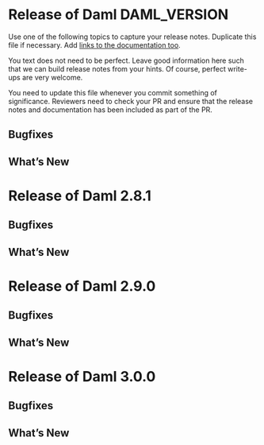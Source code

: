 # Release of Daml DAML_VERSION
Use one of the following topics to capture your release notes. Duplicate this file if necessary.
Add [links to the documentation too](https://docs.daml.com/DAML_VERSION/about.html).

You text does not need to be perfect. Leave good information here such that we can build release notes from your hints.
Of course, perfect write-ups are very welcome.

You need to update this file whenever you commit something of significance. Reviewers need to check your PR
and ensure that the release notes and documentation has been included as part of the PR.

## Bugfixes

## What’s New

# Release of Daml 2.8.1

## Bugfixes

## What’s New

# Release of Daml 2.9.0

## Bugfixes

## What’s New

# Release of Daml 3.0.0

## Bugfixes

## What’s New

